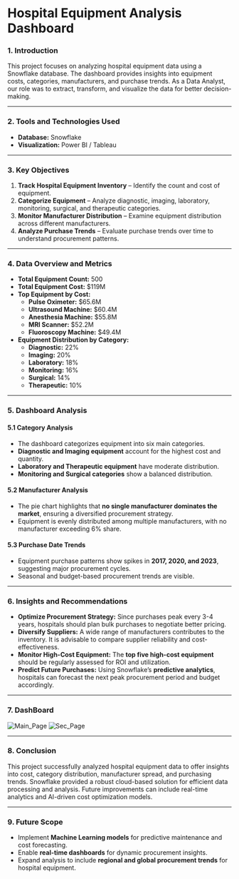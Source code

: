 #                                                Hospital Equipment Analysis Dashboard

### **1. Introduction**
This project focuses on analyzing hospital equipment data using a Snowflake database. The dashboard provides insights into equipment costs, categories, manufacturers, and purchase trends. As a Data Analyst, our role was to extract, transform, and visualize the data for better decision-making.

---

### **2. Tools and Technologies Used**
- **Database:** Snowflake
- **Visualization:** Power BI / Tableau
---

### **3. Key Objectives**
1. **Track Hospital Equipment Inventory** – Identify the count and cost of equipment.
2. **Categorize Equipment** – Analyze diagnostic, imaging, laboratory, monitoring, surgical, and therapeutic categories.
3. **Monitor Manufacturer Distribution** – Examine equipment distribution across different manufacturers.
4. **Analyze Purchase Trends** – Evaluate purchase trends over time to understand procurement patterns.

---

### **4. Data Overview and Metrics**
- **Total Equipment Count:** 500
- **Total Equipment Cost:** $119M
- **Top Equipment by Cost:**
  - **Pulse Oximeter:** $65.6M
  - **Ultrasound Machine:** $60.4M
  - **Anesthesia Machine:** $55.8M
  - **MRI Scanner:** $52.2M
  - **Fluoroscopy Machine:** $49.4M
- **Equipment Distribution by Category:**
  - **Diagnostic:** 22%
  - **Imaging:** 20%
  - **Laboratory:** 18%
  - **Monitoring:** 16%
  - **Surgical:** 14%
  - **Therapeutic:** 10%

---

### **5. Dashboard Analysis**
#### **5.1 Category Analysis**
- The dashboard categorizes equipment into six main categories.
- **Diagnostic and Imaging equipment** account for the highest cost and quantity.
- **Laboratory and Therapeutic equipment** have moderate distribution.
- **Monitoring and Surgical categories** show a balanced distribution.

#### **5.2 Manufacturer Analysis**
- The pie chart highlights that **no single manufacturer dominates the market**, ensuring a diversified procurement strategy.
- Equipment is evenly distributed among multiple manufacturers, with no manufacturer exceeding 6% share.

#### **5.3 Purchase Date Trends**
- Equipment purchase patterns show spikes in **2017, 2020, and 2023**, suggesting major procurement cycles.
- Seasonal and budget-based procurement trends are visible.

---

### **6. Insights and Recommendations**
- **Optimize Procurement Strategy:** Since purchases peak every 3-4 years, hospitals should plan bulk purchases to negotiate better pricing.
- **Diversify Suppliers:** A wide range of manufacturers contributes to the inventory. It is advisable to compare supplier reliability and cost-effectiveness.
- **Monitor High-Cost Equipment:** The **top five high-cost equipment** should be regularly assessed for ROI and utilization.
- **Predict Future Purchases:** Using Snowflake’s **predictive analytics**, hospitals can forecast the next peak procurement period and budget accordingly.

---

### **7. DashBoard**
![Main_Page](https://github.com/user-attachments/assets/ab42ddbf-b9eb-427b-9af4-69446a4c0bce)
![Sec_Page](https://github.com/user-attachments/assets/6fca5c61-eb47-424f-b530-d769c1f992e2)

---

### **8. Conclusion**
This project successfully analyzed hospital equipment data to offer insights into cost, category distribution, manufacturer spread, and purchasing trends. Snowflake provided a robust cloud-based solution for efficient data processing and analysis. Future improvements can include real-time analytics and AI-driven cost optimization models.

---

### **9. Future Scope**
- Implement **Machine Learning models** for predictive maintenance and cost forecasting.
- Enable **real-time dashboards** for dynamic procurement insights.
- Expand analysis to include **regional and global procurement trends** for hospital equipment.


